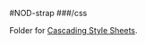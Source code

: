 #NOD-strap
###/css

Folder for [Cascading Style Sheets](http://en.wikipedia.org/wiki/Cascading_Style_Sheets).
